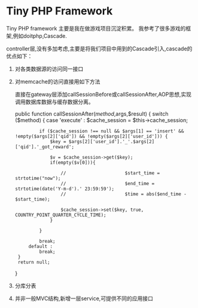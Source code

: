 Tiny PHP Framework
====

Tiny PHP framework 主要是我在做游戏项目沉淀积累。
我参考了很多游戏的框架,例如doitphp,Cascade.

controller层,没有多加考虑,主要是将我们项目中用到的Cascade引入,cascade的优点如下：

1. 对各类数据源的访问同一接口
2. 对memcache的访问直接用如下方法
    
    直接在gateway层添加callSessionBefore或callSessionAfter,AOP思想,实现调用数据库数据与缓存数据分离。

    public function callSessionAfter($method,$args,$result) {
        switch ($method) {
            case 'execute' :
                $cache_session = $this->cache_session;

                if ($cache_session !== null && $args[1] == 'insert' && !empty($args[2]['qid']) && !empty($args[2]['user_id'])) {
                    $key = $args[2]['user_id'].'_'.$args[2]['qid'].'_got_reward';

                    $v = $cache_session->get($key);
                    if(empty($v[0])){

                        //                      $start_time = strtotime("now");
                        //                      $end_time = strtotime(date('Y-m-d').' 23:59:59');
                        //                      $time = abs($end_time - $start_time);

                        $cache_session->set($key, true, COUNTRY_POINT_QUARTER_CYCLE_TIME);
                    }   

                }   

                break;
            default :
                break;
        }   
        return null;
    } 
    
3. 分库分表
4. 并非一般MVC结构,新增一层service,可提供不同的应用接口

